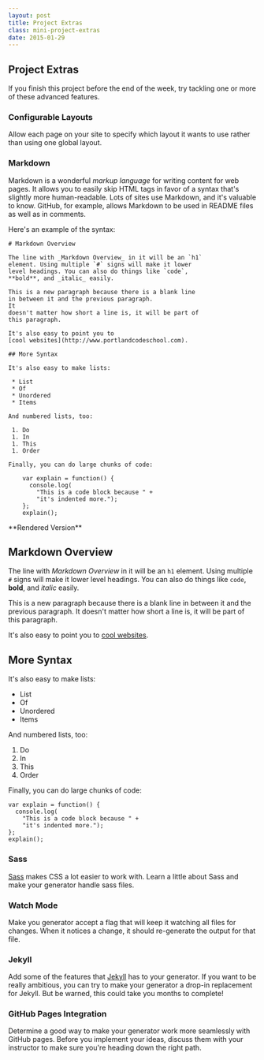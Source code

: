 ```yaml
---
layout: post
title: Project Extras
class: mini-project-extras
date: 2015-01-29
---
```


## Project Extras

If you finish this project before the end of the week, try tackling one or more
of these advanced features.

### Configurable Layouts

Allow each page on your site to specify which layout it wants to use rather
than using one global layout.

### Markdown

Markdown is a wonderful _markup language_ for writing content for web pages.
It allows you to easily skip HTML tags in favor of a syntax that's slightly
more human-readable. Lots of sites use Markdown, and it's valuable to know.
GitHub, for example, allows Markdown to be used in README files as well as in
comments.

Here's an example of the syntax:

    # Markdown Overview

    The line with _Markdown Overview_ in it will be an `h1`
    element. Using multiple `#` signs will make it lower
    level headings. You can also do things like `code`,
    **bold**, and _italic_ easily.

    This is a new paragraph because there is a blank line
    in between it and the previous paragraph.
    It
    doesn't matter how short a line is, it will be part of
    this paragraph.

    It's also easy to point you to
    [cool websites](http://www.portlandcodeschool.com).

    ## More Syntax

    It's also easy to make lists:

     * List
     * Of
     * Unordered
     * Items

    And numbered lists, too:

     1. Do
     1. In
     1. This
     1. Order

    Finally, you can do large chunks of code:

        var explain = function() {
          console.log(
            "This is a code block because " +
            "it's indented more.");
        };
        explain();


<aside>
**Rendered Version**

# Markdown Overview

The line with _Markdown Overview_ in it will be an `h1`
element. Using multiple `#` signs will make it lower
level headings. You can also do things like `code`,
**bold**, and _italic_ easily.

This is a new paragraph because there is a blank line
in between it and the previous paragraph.
It
doesn't matter how short a line is, it will be part of
this paragraph.

It's also easy to point you to
[cool websites](http://www.portlandcodeschool.com).

## More Syntax

It's also easy to make lists:

 * List
 * Of
 * Unordered
 * Items

And numbered lists, too:

 1. Do
 1. In
 1. This
 1. Order

Finally, you can do large chunks of code:

    var explain = function() {
      console.log(
        "This is a code block because " +
        "it's indented more.");
    };
    explain();
</aside>


### Sass

[Sass][sass] makes CSS a lot easier to work with. Learn a little about Sass
and make your generator handle sass files.


### Watch Mode

Make you generator accept a flag that will keep it watching all files for
changes. When it notices a change, it should re-generate the output for that
file.


### Jekyll

Add some of the features that [Jekyll][jekyll] has to your generator. If you
want to be really ambitious, you can try to make your generator a drop-in
replacement for Jekyll. But be warned, this could take you months to complete!

[jekyll]: http://jekyllrb.com
[sass]: http://sass-lang.com


### GitHub Pages Integration

Determine a good way to make your generator work more seamlessly with GitHub
pages. Before you implement your ideas, discuss them with your instructor to
make sure you're heading down the right path.
